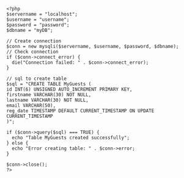 	<?php
	$servername = "localhost";
	$username = "username";
	$password = "password";
	$dbname = "myDB";

	// Create connection
	$conn = new mysqli($servername, $username, $password, $dbname);
	// Check connection
	if ($conn->connect_error) {
	  die("Connection failed: " . $conn->connect_error);
	}

	// sql to create table
	$sql = "CREATE TABLE MyGuests (
	id INT(6) UNSIGNED AUTO_INCREMENT PRIMARY KEY,
	firstname VARCHAR(30) NOT NULL,
	lastname VARCHAR(30) NOT NULL,
	email VARCHAR(50),
	reg_date TIMESTAMP DEFAULT CURRENT_TIMESTAMP ON UPDATE CURRENT_TIMESTAMP
	)";

	if ($conn->query($sql) === TRUE) {
	  echo "Table MyGuests created successfully";
	} else {
	  echo "Error creating table: " . $conn->error;
	}

	$conn->close();
	?>

